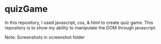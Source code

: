 # quizGame

In this repository, I used javascript, css, & html to create quiz game.
This repository is to show my ability to manipulate the DOM through javascript.

Note: Screenshots in screenshot folder